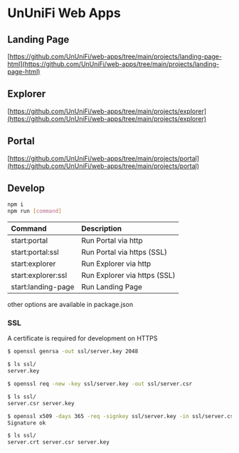 # UnUniFi Web Apps

## Landing Page

[https://github.com/UnUniFi/web-apps/tree/main/projects/landing-page-html](https://github.com/UnUniFi/web-apps/tree/main/projects/landing-page-html)

## Explorer

[https://github.com/UnUniFi/web-apps/tree/main/projects/explorer](https://github.com/UnUniFi/web-apps/tree/main/projects/explorer)

## Portal

[https://github.com/UnUniFi/web-apps/tree/main/projects/portal](https://github.com/UnUniFi/web-apps/tree/main/projects/portal)

## Develop

```bash
npm i
npm run [command]
```

| Command            | Description                  |
| :----------------- | :--------------------------- |
| start:portal       | Run Portal via http          |
| start:portal:ssl   | Run Portal via https (SSL)   |
| start:explorer     | Run Explorer via http        |
| start:explorer:ssl | Run Explorer via https (SSL) |
| start:landing-page | Run Landing Page             |

other options are available in package.json

### SSL

A certificate is required for development on HTTPS

```bash
$ openssl genrsa -out ssl/server.key 2048

$ ls ssl/
server.key

$ openssl req -new -key ssl/server.key -out ssl/server.csr

$ ls ssl/
server.csr server.key

$ openssl x509 -days 365 -req -signkey ssl/server.key -in ssl/server.csr -out ssl/server.crt
Signature ok

$ ls ssl/
server.crt server.csr server.key
```

